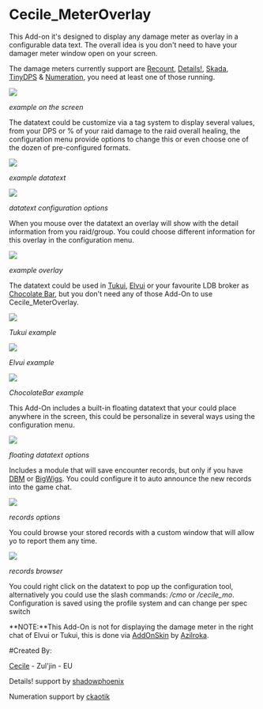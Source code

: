 # Cecile_MeterOverlay
This Add-on it's designed to display any damage meter as overlay in a configurable data text. The overall idea is you don't need to have your damager meter window open on your screen.

The damage meters currently support are [Recount](http://www.curse.com/addons/wow/recount), [Details!](http://www.curse.com/addons/wow/details), [Skada](http://www.curse.com/addons/wow/skada), [TinyDPS](http://www.curse.com/addons/wow/tinydps) & [Numeration](http://www.curse.com/addons/wow/numeration), you need at least one of those running.

![](http://juanmedinadotcom.files.wordpress.com/2015/09/cecile_meteroverlay.gif)

*example on the screen*

The datatext could be customize via a tag system to display several values, from your DPS or % of your raid damage to the raid overall healing, the configuration menu provide options to change this or even choose one of the dozen of pre-configured formats.

![](http://juanmedinadotcom.files.wordpress.com/2015/09/cecile_meteroverlay_1.jpg)

*example datatext*

![](http://juanmedinadotcom.files.wordpress.com/2015/09/cecile_meteroverlay_2.jpg)

*datatext configuration options*

When you mouse over the datatext an overlay will show with the detail information from you raid/group. You could choose different information for this overlay in the configuration menu.

![](http://juanmedinadotcom.files.wordpress.com/2015/09/cecile_meteroverlay_3.jpg)

*example overlay*

The datatext could be used in [Tukui](http://www.tukui.org/about.php?ui=tukui), [Elvui](http://www.tukui.org/about.php?ui=elvui) or your favourite LDB broker as [Chocolate Bar](http://www.curse.com/addons/wow/chocolatebar), but you don't need any of those Add-On to use Cecile_MeterOverlay.

![](http://juanmedinadotcom.files.wordpress.com/2015/09/cecile_meteroverlay_5.jpg)

*Tukui example*

![](http://juanmedinadotcom.files.wordpress.com/2015/09/cecile_meteroverlay_6.jpg)

*Elvui example*

![](http://juanmedinadotcom.files.wordpress.com/2015/09/cecile_meteroverlay_7.jpg)

*ChocolateBar example*

This Add-On includes a built-in floating datatext that your could place anywhere in the screen, this could be personalize in several ways using the configuration menu.

![](http://juanmedinadotcom.files.wordpress.com/2015/09/cecile_meteroverlay_4.jpg)

*floating datatext options*

Includes a module that will save encounter records, but only if you have [DBM](http://www.curse.com/addons/wow/deadly-boss-mods) or [BigWigs](http://www.curse.com/addons/wow/big-wigs). You could configure it to auto announce the new records into the game chat.

![](http://juanmedinadotcom.files.wordpress.com/2015/09/cecile_meteroverlay_8.jpg)

*records options*

You could browse your stored records with a custom window that will allow yo to report them any time.

![](http://juanmedinadotcom.files.wordpress.com/2015/09/cecile_meteroverlay_9.jpg)

*records browser*

You could right click on the datatext to pop up the configuration tool, alternatively you could use the slash commands: _/cmo_ or _/cecile_mo_. Configuration is saved using the profile system and can change per spec switch

**NOTE:**This Add-On is not for displaying the damage meter in the right chat of Elvui or Tukui, this is done via [AddOnSkin](http://www.tukui.org/addons/index.php?act=view&id=128) by [Azilroka](http://www.tukui.org/forums/profile.php?id=13475).

#Created By:

[Cecile](https://github.com/cecile) - Zul'jin - EU

Details! support by [shadowphoenix](https://github.com/shadowphoenix)

Numeration support by [ckaotik](https://github.com/ckaotik)

